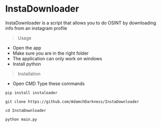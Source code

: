 # InstaDownloader
InstaDownloader is a script that allows you to do OSINT by downloading info from an instagram profile
> Usage
 - Open the app
 - Make sure you are in the right folder
 - The application can only work on windows
 - Install python
> Installation
 - Open CMD
 Type these commands
 ```
 pip install instaloader
 
 git clone https://github.com/AdamchDarkness/InstaDownloader
 
 cd InstaDownloader
 
 python main.py
 
 ```
